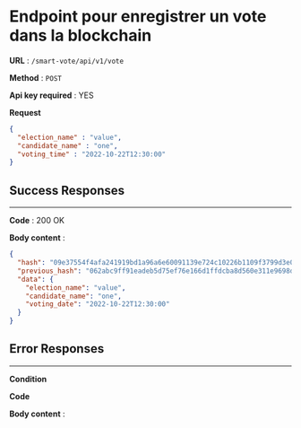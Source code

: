 # Endpoint pour enregistrer un vote dans la blockchain

**URL** : `/smart-vote/api/v1/vote`

**Method** : `POST`

**Api key required** : YES

**Request**
```json
{
  "election_name" : "value",
  "candidate_name" : "one",
  "voting_time" : "2022-10-22T12:30:00"
}
```

## Success Responses

---

**Code** : 200 OK

**Body content** :
```json
{
  "hash": "09e37554f4afa241919bd1a96a6e60091139e724c10226b1109f3799d3e06d1225b3ac034af15813a467de61806ee399a180d9af53a796e0f1c0e575f274883c",
  "previous_hash": "062abc9ff91eadeb5d75ef76e166d1ffdcba8d560e311e9698d86838d487f18e5f0fc6d386dc504c96f4ab87ccc7acad16a8b0957cfe52bbfa1ab6c6f4db6ebc",
  "data": {
    "election_name": "value",
    "candidate_name": "one",
    "voting_date": "2022-10-22T12:30:00"
  }
}
```



## Error Responses

---

**Condition**

**Code**

**Body content** : 
